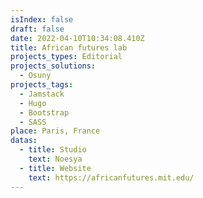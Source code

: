 ```yaml
---
isIndex: false
draft: false
date: 2022-04-10T10:34:08.410Z
title: African futures lab
projects_types: Editorial
projects_solutions:
  - Osuny
projects_tags:
  - Jamstack
  - Hugo
  - Bootstrap
  - SASS
place: Paris, France
datas:
  - title: Studio
    text: Noesya
  - title: Website
    text: https://africanfutures.mit.edu/
---
```


